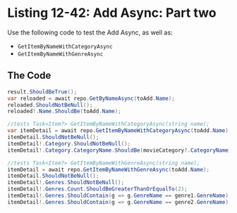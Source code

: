 # Listing 12-42: Add Async: Part two

Use the following code to test the Add Async, as well as:
- `GetItemByNameWithCategoryAsync`
- `GetItemByNameWithGenreAsync`

## The Code  

```cs
result.ShouldBeTrue();
var reloaded = await repo.GetByNameAsync(toAdd.Name);
reloaded.ShouldNotBeNull();
reloaded!.Name.ShouldBe(toAdd.Name);

//tests Task<Item?> GetItemByNameWithCategoryAsync(string name);
var itemDetail = await repo.GetItemByNameWithCategoryAsync(toAdd.Name);
itemDetail.ShouldNotBeNull();
itemDetail!.Category.ShouldNotBeNull();
itemDetail!.Category.CategoryName.ShouldBe(movieCategory?.CategoryName);

//tests Task<Item?> GetItemByNameWithGenreAsync(string name);
itemDetail = await repo.GetItemByNameWithGenreAsync(toAdd.Name);
itemDetail.ShouldNotBeNull();
itemDetail!.Genres.ShouldNotBeNull();
itemDetail!.Genres.Count.ShouldBeGreaterThanOrEqualTo(2);
itemDetail!.Genres.ShouldContain(g => g.GenreName == genre1.GenreName);
itemDetail!.Genres.ShouldContain(g => g.GenreName == genre2.GenreName);

```  